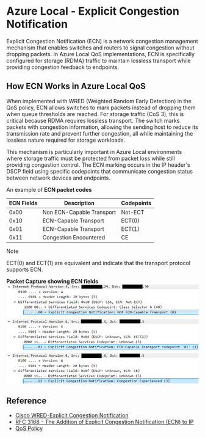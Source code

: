 # Azure Local - Explicit Congestion Notification

Explicit Congestion Notification (ECN) is a network congestion management mechanism that enables switches and routers to signal congestion without dropping packets. In Azure Local QoS implementations, ECN is specifically configured for storage (RDMA) traffic to maintain lossless transport while providing congestion feedback to endpoints.

## How ECN Works in Azure Local QoS

When implemented with WRED (Weighted Random Early Detection) in the QoS policy, ECN allows switches to mark packets instead of dropping them when queue thresholds are reached. For storage traffic (CoS 3), this is critical because RDMA requires lossless transport. The switch marks packets with congestion information, allowing the sending host to reduce its transmission rate and prevent further congestion, all while maintaining the lossless nature required for storage workloads.

This mechanism is particularly important in Azure Local environments where storage traffic must be protected from packet loss while still providing congestion control. The ECN marking occurs in the IP header's DSCP field using specific codepoints that communicate congestion status between network devices and endpoints.

An example of **ECN packet codes**

| ECN Fields | Description               | Codepoints |
| ---------- | ------------------------- | ---------- |
| 0x00       | Non ECN-Capable Transport | Not-ECT    |
| 0x10       | ECN-Capable Transport     | ECT(0)     |
| 0x01       | ECN-Capable Transport     | ECT(1)     |
| 0x11       | Congestion Encountered    | CE         |

> [!Note]
> ECT(0) and ECT(1) are equivalent and indicate that the transport protocol supports ECN.

**Packet Capture showing ECN fields**
![packet capture showing ECN values](./images/ECN.png)

## Reference

- [Cisco WRED-Explicit Congestion Notification][CiscoWredECN]
- [RFC 3168 - The Addition of Explicit Congestion Notification (ECN) to IP][rfc3168]
- [QoS Policy][QOS]

[CiscoWredECN]: https://www.cisco.com/c/en/us/td/docs/ios-xml/ios/qos_conavd/configuration/15-mt/qos-conavd-15-mt-book/qos-conavd-wred-ecn.html "WRED drops packets, based on the average queue length exceeding a specific threshold value, to indicate congestion. ECN is an extension to WRED in that ECN marks packets instead of dropping them when the average queue length exceeds a specific threshold value. When configured with the WRED -- Explicit Congestion Notification feature, routers and end hosts would use this marking as a signal that the network is congested and slow down sending packets."
[rfc3168]: https://www.rfc-editor.org/rfc/rfc3168 "We begin by describing TCP's use of packet drops as an indication of congestion.  Next we explain that with the addition of active queue management (e.g., RED) to the Internet infrastructure, where routers detect congestion before the queue overflows, routers are no longer limited to packet drops as an indication of congestion.  Routers can instead set the Congestion Experienced (CE) codepoint in the IP header of packets from ECN-capable transports.  We describe when the CE codepoint is to be set in routers, and describe modifications needed to TCP to make it ECN-capable.  Modifications to other transport protocols (e.g., unreliable unicast or multicast, reliable multicast, other reliable unicast transport protocols) could be considered as those protocols are developed and advance through the standards process.  We also describe in this document the issues involving the use of ECN within IP tunnels, and within IPsec tunnels in particular."
[QOS]: ./Reference-TOR-QOS-Policy-Configuration